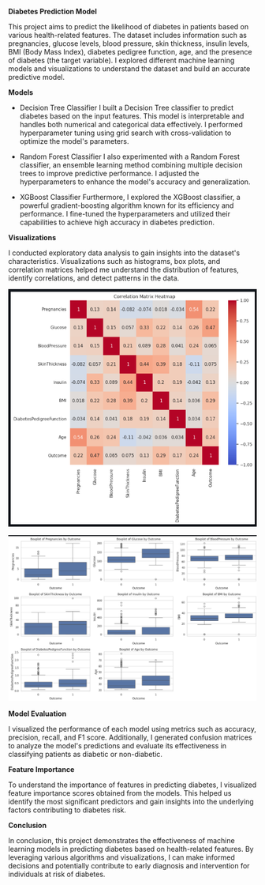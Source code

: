**Diabetes Prediction Model**

This project aims to predict the likelihood of diabetes in patients based on various health-related features. The dataset includes information such as pregnancies, glucose levels, blood pressure, skin thickness, insulin levels, BMI (Body Mass Index), diabetes pedigree function, age, and the presence of diabetes (the target variable). I explored different machine learning models and visualizations to understand the dataset and build an accurate predictive model.

**Models** 

 - Decision Tree Classifier
    I built a Decision Tree classifier to predict diabetes based on the input features. This model is interpretable and handles both numerical and categorical data effectively. I performed hyperparameter tuning using grid search with cross-validation to optimize the model's parameters.

 - Random Forest Classifier
    I also experimented with a Random Forest classifier, an ensemble learning method combining multiple decision trees to improve predictive performance. I adjusted the hyperparameters to enhance the model's accuracy and generalization.

 - XGBoost Classifier
    Furthermore, I explored the XGBoost classifier, a powerful gradient-boosting algorithm known for its efficiency and performance. I fine-tuned the hyperparameters and utilized their capabilities to achieve high accuracy in diabetes prediction.

**Visualizations**

I conducted exploratory data analysis to gain insights into the dataset's characteristics. Visualizations such as histograms, box plots, and correlation matrices helped me understand the distribution of features, identify correlations, and detect patterns in the data.

![alt text](image-1.png)

![alt text](image-2.png)

**Model Evaluation**

I visualized the performance of each model using metrics such as accuracy, precision, recall, and F1 score. Additionally, I generated confusion matrices to analyze the model's predictions and evaluate its effectiveness in classifying patients as diabetic or non-diabetic.

**Feature Importance**

To understand the importance of features in predicting diabetes, I visualized feature importance scores obtained from the models. This helped us identify the most significant predictors and gain insights into the underlying factors contributing to diabetes risk.

**Conclusion**

In conclusion, this project demonstrates the effectiveness of machine learning models in predicting diabetes based on health-related features. By leveraging various algorithms and visualizations, I can make informed decisions and potentially contribute to early diagnosis and intervention for individuals at risk of diabetes.

